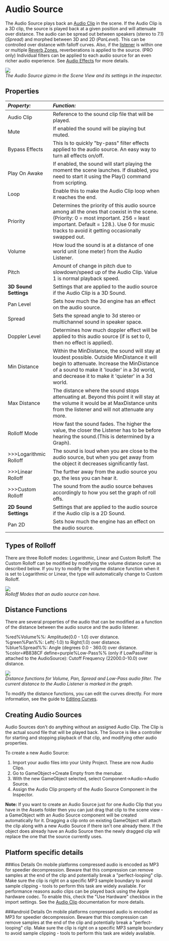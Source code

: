 Audio Source
============


The <span class=keyword>Audio Source</span> plays back an [Audio Clip](class-AudioClip.html) in the scene. If the Audio Clip is a 3D clip, the source is played back at a given position and will attenuate over distance. The audio can be spread out between speakers (stereo to 7.1) (_Spread_) and morphed between 3D and 2D (_PanLevel_). This can be controlled over distance with falloff curves. Also, if the [listener](class-AudioListener.html) is within one or multiple [Reverb Zones](class-AudioReverbZone.html), reverberations is applied to the source. (PRO only) Individual filters can be applied to each audio source for an even richer audio experience. See [Audio Effects](class-AudioEffect.html) for more details.

![](http://docwiki.hq.unity3d.com/uploads/Main/Editor-AudioSource.png)  
_The Audio Source gizmo in the <span class=keyword>Scene View</span> and its settings in the <span class=keyword>inspector</span>._



Properties
----------



|**_Property:_** |**_Function:_** |
|:---|:---|
|<span class=component>Audio Clip</span> |Reference to the sound clip file that will be played. |
|<span class=component>Mute</span> |If enabled the sound will be playing but muted. |
|<span class=component>Bypass Effects</span> |This Is to quickly "by-pass" filter effects applied to the audio source. An easy way to turn all effects on/off.|
|<span class=component>Play On Awake</span> |If enabled, the sound will start playing the moment the scene launches. If disabled, you need to start it using the <span class=component>Play()</span> command from scripting. |
|<span class=component>Loop</span> |Enable this to make the <span class=component>Audio Clip</span> loop when it reaches the end. |
|<span class=component>Priority</span> |Determines the priority of this audio source among all the ones that coexist in the scene. (Priority:  0 = most important. 256 = least important. Default = 128.). Use 0 for music tracks to avoid it getting occasionally swapped out.|
|<span class=component>Volume</span> |How loud the sound is at a distance of one world unit (one meter) from the <span class=keyword>Audio Listener</span>. |
|<span class=component>Pitch</span> |Amount of change in pitch due to slowdown/speed up of the <span class=component>Audio Clip</span>.  Value 1 is normal playback speed. |
|<span class=component>__3D Sound Settings__</span>|Settings that are applied to the audio source if the Audio Clip is a 3D Sound.|
|<span class=component>Pan Level</span> |Sets how much the 3d engine has an effect on the audio source. |
|<span class=component>Spread</span> |Sets the spread angle to 3d stereo or multichannel sound in speaker space. |
|<span class=component>Doppler Level</span> |Determines how much doppler effect will be applied to this audio source (if is set to 0, then no effect is applied).|
|<span class=component>Min Distance</span> |Within the MinDistance, the sound will stay at loudest possible. Outside MinDistance it will begin to attenuate.  Increase the MinDistance of a sound to make it 'louder' in a 3d world, and decrease it to make it 'quieter' in a 3d world.|
|<span class=component>Max Distance</span> |The distance where the sound stops attenuating at. Beyond this point it will stay at the volume it would be at MaxDistance units from the listener and will not attenuate any more.|
|<span class=component>Rolloff Mode</span> |How fast the sound fades. The higher the value, the closer the Listener has to be before hearing the sound.(This is determined by a Graph).|
|>>><span class=component>Logarithmic Rolloff</span> |The sound is loud when you are close to the audio source, but when you get away from the object it decreases significantly fast.|
|>>><span class=component>Linear Rolloff</span> |The further away from the audio source you go, the less you can hear it.|
|>>><span class=component>Custom Rolloff</span> |The sound from the audio source behaves accordingly to how you set the graph of roll offs.|
|<span class=component>__2D Sound Settings__</span>|Settings that are applied to the audio source if the Audio clip is a 2D Sound.|
|<span class=component>Pan 2D</span> |Sets how much the engine has an effect on the audio source. |

<a id="rolloff"></a>
Types of Rolloff
----------------

There are three Rolloff modes: Logarithmic, Linear and Custom Rolloff. The Custom Rolloff can be modified by modifying the volume distance curve as described below. If you try to modify the volume distance function when it is set to Logarithmic or Linear, the type will automatically change to Custom Rolloff.

![](http://docwiki.hq.unity3d.com/uploads/Main/TypesOfRollOff.png)  
_Rolloff Modes that an audio source can have._

Distance Functions
------------------


There are several properties of the audio that can be modified as a function of the distance between the audio source and the audio listener.

%red%<span class=keyword>Volume</span>%%: Amplitude(0.0 - 1.0) over distance.  
%green%<span class=keyword>Pan</span>%%: Left(-1.0) to Right(1.0) over distance.  
%blue%<span class=keyword>Spread</span>%%: Angle (degrees 0.0 - 360.0) over distance.  
%color=#B838CF define=purple%<span class=keyword>Low-Pass</span>%% (only if LowPassFilter is attached to the AudioSource): Cutoff Frequency (22000.0-10.0) over distance.

![](http://docwiki.hq.unity3d.com/uploads/Main/AudioDistanceFunctions.png)  
_Distance functions for Volume, Pan, Spread and Low-Pass audio filter. The current distance to the Audio Listener is marked in the graph._

To modify the distance functions, you can edit the curves directly. For more information, see the guide to [Editing Curves](EditingCurves.html).

Creating Audio Sources
----------------------


Audio Sources don't do anything without an assigned <span class=component>Audio Clip</span>.  The Clip is the actual sound file that will be played back.  The Source is like a controller for starting and stopping playback of that clip, and modifying other audio properties.

To create a new Audio Source:
1. Import your audio files into your Unity Project.  These are now Audio Clips.
1. Go to <span class=menu>GameObject->Create Empty</span> from the menubar.
1. With the new GameObject selected, select <span class=menu>Component->Audio->Audio Source</span>.
1. Assign the <span class=component>Audio Clip</span> property of the Audio Source Component in the Inspector.

__Note:__ If you want to create an <span class=component>Audio Source</span> just for one <span class=component>Audio Clip</span> that you have in the Assets folder then you can just drag that clip to the scene view - a GameObject with an <span class=component>Audio Source</span> component will be created automatically for it. Dragging a clip onto on existing GameObject will attach the clip along with a new <span class=component>Audio Source</span> if there isn't one already there. If the object does already have an <span class=component>Audio Source</span> then the newly dragged clip will replace the one that the source currently uses.


Platform specific details
-------------------------


###ios Details
On mobile platforms compressed audio is encoded as MP3 for speedier decompression. Beware that this compression can remove samples at the end of the clip and potentially break a "perfect-looping" clip. Make sure the clip is right on a specific MP3 sample boundary to avoid sample clipping - tools to perform this task are widely available.
For performance reasons audio clips can be played back using the Apple hardware codec. To enable this, check the "Use Hardware" checkbox in the import settings. See the [Audio Clip](class-AudioClip.html) documentation for more details.

###android Details
On mobile platforms compressed audio is encoded as MP3 for speedier decompression. Beware that this compression can remove samples at the end of the clip and potentially break a "perfect-looping" clip. Make sure the clip is right on a specific MP3 sample boundary to avoid sample clipping - tools to perform this task are widely available.

